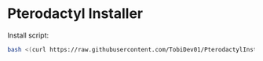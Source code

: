# Pterodactyl Installer

Install script:
```sh
bash <(curl https://raw.githubusercontent.com/TobiDev01/PterodactylInstaller/install.sh)
```
